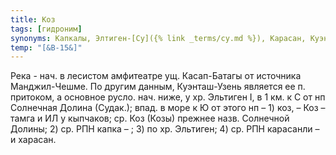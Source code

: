 ```yaml
---
title: Коз
tags: [гидроним]
synonyms: Капкалы, Элтиген-[Су]({% link _terms/су.md %}), Карасан, Куэнташ-Узень (в верхнем течении)
temp: "[&В-15&]"
---
```


Река - нач. в лесистом амфитеатре ущ. Касап-Батагы от источника Манджил-Чешме.
По другим данным, Куэнташ-Узень является ее п. притоком, а основное русло. нач.
ниже, у хр. Эльтиген I, в 1 км. к С от нп Солнечная Долина (Судак.); впад. в
море к Ю от этого нп – 1) коз, – Коз – тамга и ИЛ у кыпчаков; ср. Коз (Козы)
прежнее назв. Солнечной Долины; 2) ср. РПН капка – ; 3) по хр. Эльтиген; 4) ср.
РПН карасанли – и харасан.
